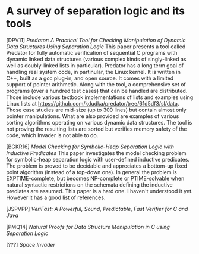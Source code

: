 # A survey of separation logic and its tools

[DPV11] *Predator: A Practical Tool for Checking Manipulation of Dynamic Data Structures Using Separation Logic*
This paper presents a tool called Predator for fully automatic verification of sequential C programs with dynamic linked data structures (various complex kinds of singly-linked as well as doubly-linked lists in particular). Predator has a long term goal of handling real system code, in partinular, the Linux kernel. It is written in C++, built as a gcc plug-in, and open source. It comes with a limited support of pointer arithmetic. 
Along with the tool, a comprehensive set of programs (over a hundred test cases) that can be handled are distributed. Those include various textbook implementations of lists and examples using Linux lists at https://github.com/kdudka/predator/tree/61d5df3/sl/data. Those case studies are mid-size (up to 300 lines) but contain almost only pointer manipulations. What are also provided are examples of various sorting algorithms operating on various dynamic data structures. The tool is not proving the resulting lists are sorted but verifies memory safety of the code, which Invader is not able to do.

[BGKR16] *Model Checking for Symbolic-Heap Separation Logic with Inductive Predicates*
This paper investigates the model checking problem for symbolic-heap separation logic with user-defined inductive predicates. The problem is proved to be decidable and appreciates a bottom-up fixed point algorithm (instead of a top-down one). In general the problem is EXPTIME-complete, but becomes NP-complete or PTIME-solvable when natural syntactic restrictions on the schemata defining the inductive prediates are assumed. This paper is a hard one. I haven't understood it yet. However it has a good list of references.

[JSPVPP] *VeriFast: A Powerful, Sound, Predictable, Fast Verifier for C and Java*

[PMQ14] *Natural Proofs for Data Structure Manipulation in C using Separation Logic*



[???] *Space Invader*


